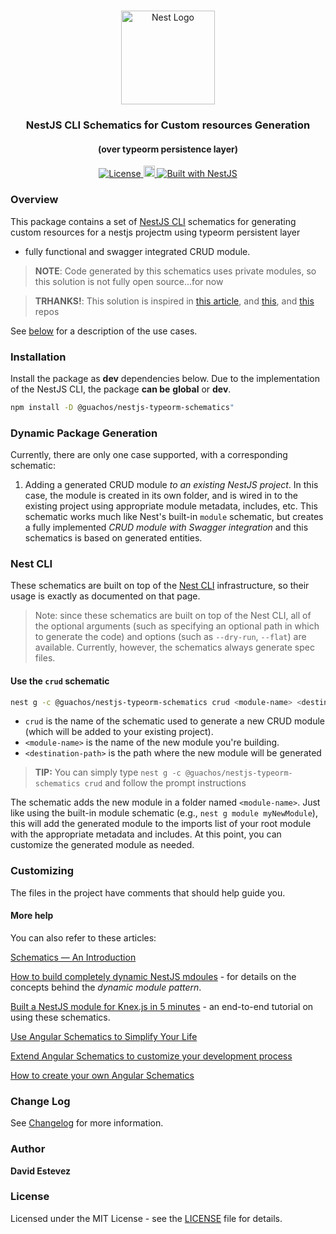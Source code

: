 <h1 align="center"></h1>

<div align="center">
  <a href="http://nestjs.com/" target="_blank">
    <img src="https://nestjs.com/img/logo_text.svg" width="150" alt="Nest Logo" />
  </a>
</div>

<h3 align="center">NestJS CLI Schematics for Custom resources Generation</h3>

<h4 align="center">(over typeorm persistence layer)</h4>

<div align="center">
  <a href="https://nestjs.com" target="_blank">
    <img src="https://img.shields.io/badge/license-MIT-brightgreen.svg" alt="License" />
    <img src="https://badge.fury.io/js/%40nestjsplus%2Fdyn-schematics.svg" alt="npm version" height="18">
    <img src="https://img.shields.io/badge/built%20with-NestJs-red.svg" alt="Built with NestJS">
  </a>
</div>

### Overview

This package contains a set of [NestJS CLI](https://docs.nestjs.com/cli/overview) schematics for generating custom resources for a nestjs projectm using typeorm persistent layer
  * fully functional and swagger integrated CRUD module. 

> **NOTE**: Code generated by this schematics uses private modules, so this solution is not fully open source...for now

> **TRHANKS!**: This solution is inspired in [this article](https://dev.to/nestjs/advanced-nestjs-how-to-build-completely-dynamic-nestjs-modules-1370), and [this](https://github.com/Comerick/Nestjs-template-schematics.git), and [this](https://github.com/nestjsplus/dyn-schematics) repos

See [below](#dynamic-package-generation) for a description of the use cases.

### Installation

Install the package as **dev** dependencies below.  Due to the implementation of the NestJS CLI, the package **can be** **global** or **dev**.

```bash
npm install -D @guachos/nestjs-typeorm-schematics"
```

### Dynamic Package Generation

Currently, there are only one case supported, with a corresponding schematic:

1. Adding a generated CRUD module *to an existing NestJS project*. In this case, the module is created in its own folder, and is wired in to the existing project using appropriate module metadata, includes, etc.  This schematic works much like Nest's built-in `module` schematic, but creates a fully implemented *CRUD module with Swagger integration* and this schematics is based on generated entities.

### Nest CLI

These schematics are built on top of the [Nest CLI](https://docs.nestjs.com/cli/usages) infrastructure, so their usage is exactly as documented on that page.

> Note: since these schematics are built on top of the Nest CLI, all of the optional arguments (such as specifying an optional path in which to generate the code) and options (such as `--dry-run`, `--flat`) are available.  Currently, however, the schematics always  generate spec files.
<!-- 
### Use-case #1: Generating a standalone package

The following step will create a new folder using `<pkg-name>`, which will contain the standalone package files and folders for your new dynamic module package.

#### Verify generated package

If you answered `yes` to the prompt `Generate a testing client?`, a small testing module was automatically generated called `<pkg-name>ClientModule`.  You can test that the template was properly generated by running:

```bash
npm run start:dev
```

Then browse to [http://localhost:3000](http://localhost:3000).  Your browser should display `Hello from <pkg-name>Module!`.

#### Optionally publish package

The `package.json` and `tsconfig.json` files are generated according to the process described [in this article](https://dev.to/nestjs/publishing-nestjs-packages-with-npm-21fm).  This means that publishing the package to npm is as simple as:
1. updating the `package.json` with your author information, etc.
2. running `npm publish`

See [the npm packaging](https://dev.to/nestjs/publishing-nestjs-packages-with-npm-21fm) article for more information. -->

#### Use the `crud` schematic

```bash
nest g -c @guachos/nestjs-typeorm-schematics crud <module-name> <destination-path>
```

- `crud` is the name of the schematic used to generate a new CRUD module (which will be added to your existing project).
- `<module-name>` is the name of the new module you're building.
- `<destination-path>` is the path where the new module will be generated

> **TIP:** You can simply type `nest g -c @guachos/nestjs-typeorm-schematics crud` and follow the prompt instructions

The schematic adds the new module in a folder named `<module-name>`.  Just like using the built-in module schematic (e.g., `nest g module myNewModule`), this will add the generated module to the imports list of your root module with the appropriate metadata and includes.  At this point, you can customize the generated module as needed.

### Customizing

The files in the project have comments that should help guide you.

#### More help

You can also refer to these articles:

[Schematics — An Introduction](https://blog.angular.io/schematics-an-introduction-dc1dfbc2a2b2)


[How to build completely dynamic NestJS mdoules](https://dev.to/nestjs/advanced-nestjs-how-to-build-completely-dynamic-nestjs-modules-1370) - for details on the concepts behind the *dynamic module pattern*.

[Built a NestJS module for Knex.js in 5 minutes](https://dev.to/nestjs/build-a-nestjs-module-for-knex-js-or-other-resource-based-libraries-in-5-minutes-12an) - an end-to-end tutorial on using these schematics.

[Use Angular Schematics to Simplify Your Life](https://developer.okta.com/blog/2019/02/13/angular-schematics)

[Extend Angular Schematics to customize your development process](https://indepth.dev/posts/1438/extend-angular-schematics-to-customize-your-development-process)

[How to create your own Angular Schematics](https://javascript-conference.com/blog/how-to-create-your-own-angular-schematics)


### Change Log

See [Changelog](CHANGELOG.md) for more information.


### Author
**David Estevez**

### License

Licensed under the MIT License - see the [LICENSE](LICENSE) file for details.
